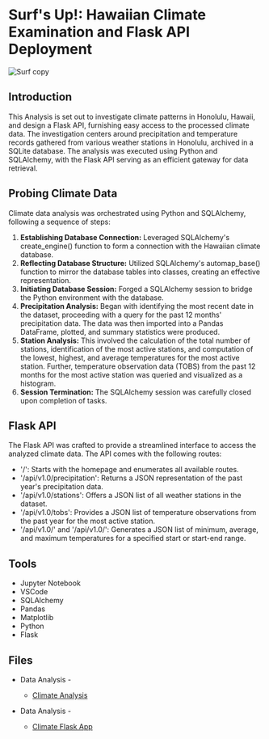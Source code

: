 # Surf's Up!: Hawaiian Climate Examination and Flask API Deployment

![Surf copy](https://github.com/AnushDeCosta/sqlalchemy-SurfsUp-Analysis/assets/67308030/2039dab7-2e58-4d82-b6c7-ad75e6b6439a)

## Introduction
This Analysis is set out to investigate climate patterns in Honolulu, Hawaii, and design a Flask API, furnishing easy access to the processed climate data. The investigation centers around precipitation and temperature records gathered from various weather stations in Honolulu, archived in a SQLite database. The analysis was executed using Python and SQLAlchemy, with the Flask API serving as an efficient gateway for data retrieval.

## Probing Climate Data
Climate data analysis was orchestrated using Python and SQLAlchemy, following a sequence of steps:
1. **Establishing Database Connection:** Leveraged SQLAlchemy's create_engine() function to form a connection with the Hawaiian climate database.
2. **Reflecting Database Structure:** Utilized SQLAlchemy's automap_base() function to mirror the database tables into classes, creating an effective representation.
3. **Initiating Database Session:** Forged a SQLAlchemy session to bridge the Python environment with the database.
4. **Precipitation Analysis:** Began with identifying the most recent date in the dataset, proceeding with a query for the past 12 months' precipitation data. The data was then imported into a Pandas DataFrame, plotted, and summary statistics were produced.
5. **Station Analysis:** This involved the calculation of the total number of stations, identification of the most active stations, and computation of the lowest, highest, and average temperatures for the most active station. Further, temperature observation data (TOBS) from the past 12 months for the most active station was queried and visualized as a histogram.
6. **Session Termination:** The SQLAlchemy session was carefully closed upon completion of tasks.

## Flask API
The Flask API was crafted to provide a streamlined interface to access the analyzed climate data. The API comes with the following routes:
- '/': Starts with the homepage and enumerates all available routes.
- '/api/v1.0/precipitation': Returns a JSON representation of the past year's precipitation data.
- '/api/v1.0/stations': Offers a JSON list of all weather stations in the dataset.
- '/api/v1.0/tobs': Provides a JSON list of temperature observations from the past year for the most active station.
- '/api/v1.0/' and '/api/v1.0/': Generates a JSON list of minimum, average, and maximum temperatures for a specified start or start-end range.

## Tools
* Jupyter Notebook
* VSCode
* SQLAlchemy
* Pandas
* Matplotlib
* Python 
* Flask

## Files

* Data Analysis - 
    * [Climate Analysis](./SurfsUp/climate_Final.ipynb)

* Data Analysis - 
    * [Climate Flask App](./SurfsUp/app.py)
